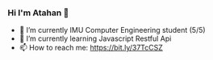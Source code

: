 ### Hi I'm Atahan 👋


- 🔭 I’m currently IMU Computer Engineering student (5/5)
- 🌱 I’m currently learning Javascript Restful Api
- 📫 How to reach me: https://bit.ly/37TcCSZ



